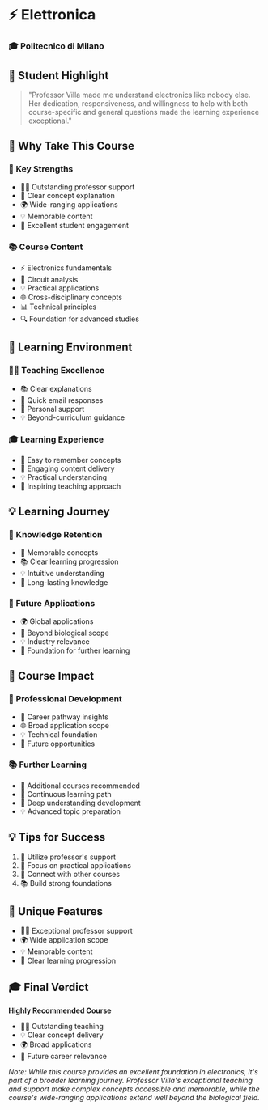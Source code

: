 # ⚡ Elettronica
### 🎓 Politecnico di Milano

## 💫 Student Highlight
> "Professor Villa made me understand electronics like nobody else. Her dedication, responsiveness, and willingness to help with both course-specific and general questions made the learning experience exceptional."

## 🌟 Why Take This Course

### 💪 Key Strengths
- 👩‍🏫 Outstanding professor support
- 🎯 Clear concept explanation
- 🌍 Wide-ranging applications
- 💡 Memorable content
- 🤝 Excellent student engagement

### 📚 Course Content
- ⚡ Electronics fundamentals
- 🔌 Circuit analysis
- 💡 Practical applications
- 🌐 Cross-disciplinary concepts
- 📊 Technical principles
- 🔍 Foundation for advanced studies

## 👥 Learning Environment

### 👩‍🏫 Teaching Excellence
- 📚 Clear explanations
- 💌 Quick email responses
- 🤝 Personal support
- 💡 Beyond-curriculum guidance

### 🎓 Learning Experience
- 📝 Easy to remember concepts
- 🎯 Engaging content delivery
- 💡 Practical understanding
- 🌟 Inspiring teaching approach

## 💡 Learning Journey

### 📘 Knowledge Retention
- 🧠 Memorable concepts
- 📚 Clear learning progression
- 💡 Intuitive understanding
- 🎯 Long-lasting knowledge

### 🚀 Future Applications
- 🌍 Global applications
- 🔬 Beyond biological scope
- 💡 Industry relevance
- 🔄 Foundation for further learning

## 🔌 Course Impact

### 💪 Professional Development
- 🎯 Career pathway insights
- 🌐 Broad application scope
- 💡 Technical foundation
- 🚀 Future opportunities

### 📚 Further Learning
- 📘 Additional courses recommended
- 🔄 Continuous learning path
- 🎯 Deep understanding development
- 💡 Advanced topic preparation

## 💡 Tips for Success
1. 📧 Utilize professor's support
2. 🎯 Focus on practical applications
3. 🔄 Connect with other courses
4. 📚 Build strong foundations

## 🌟 Unique Features
- 👩‍🏫 Exceptional professor support
- 🌍 Wide application scope
- 💡 Memorable content
- 🎯 Clear learning progression

## 🎓 Final Verdict
**Highly Recommended Course**
- 👩‍🏫 Outstanding teaching
- 💡 Clear concept delivery
- 🌍 Broad applications
- 🚀 Future career relevance

*Note: While this course provides an excellent foundation in electronics, it's part of a broader learning journey. Professor Villa's exceptional teaching and support make complex concepts accessible and memorable, while the course's wide-ranging applications extend well beyond the biological field.*